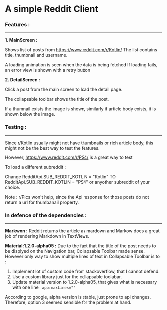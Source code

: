 # A simple Reddit Client

### Features :
---------
**1. MainScreen :**

Shows list of posts from https://www.reddit.com/r/Kotlin/
  The list contains title, thumbnail and username.
  
  A loading animation is seen when the data is being fetched
  If loading fails, an error view is shown with a retry button



**2. DetailScreen :**

Click a post from the main screen to load the detail page.

The collapsable toolbar shows the title of the post.

If a thumnail exists the image is shown, similarly if article body exists, it is shown below the image.


### Testing :
---------
Since r/Kotlin usually might not have thumbnails or rich article body, this might not be the best way to test the features.

However, https://www.reddit.com/r/PS4/ is a great way to test

To load a different subreddit :

Change RedditApi.SUB_REDDIT_KOTLIN = "Kotlin" TO RedditApi.SUB_REDDIT_KOTLIN = "PS4" or anyother subreddit of your choice.

Note : r/Pics won't help, since the Api response for those posts do not return a url for thumbanail property. 


### In defence of the dependencies :
-------------------

**Markwon :** Reddit returns the article as mardown and Markow does a great job of rendering Markdown in TextViews.

**Material:1.2.0-alpha05 :** Due to the fact that the title of the post needs to be displyed on the Navigation bar, Collapsable Toolbar made sense.
However only way to show multiple lines of text in Collapsable Toolbar is to :
 1. Implement lot of custom code from stackoverflow, that I cannot defend.
 2. Use a custom library just for the collapsable toolabar.
 3. Update material version to 1.2.0-alpha05, that gives what is necessary with one line <code> app:maxLines="" </code> 

According to google, alpha version is stable, just prone to api changes.
Therefore, option 3 seemed sensible for the problem at hand. 
